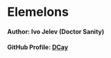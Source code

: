 # Elemelons

#### Author: Ivo Jelev (Doctor Sanity)
#### GitHub Profile: [DCay](https://github.com/DCay)